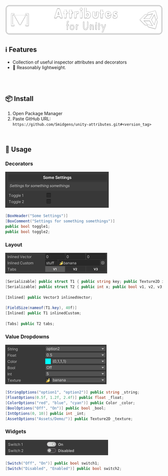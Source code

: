![](/.github/.banner.png?raw=true "")

## ℹ️ Features

* Collection of useful inspector attributes and decorators
* 🤞 Reasonably lightweight.
<br/>

<br/>

## 📦 Install

1. Open Package Manager
2. Paste GitHub URL:\
`https://github.com/Smidgens/unity-attributes.git#<version_tag>`


<br/>

## 🚀 Usage


### Decorators


<img src="/.github/preview/decorators.png" />

```cs
[BoxHeader("Some Settings")]
[BoxComment("Settings for something somethings")]
public bool toggle1;
public bool toggle2;
```


### Layout


<img src="/.github/preview/layout.png" />

```cs
[Serializable] public struct T1 { public string key; public Texture2D icon; }
[Serializable] public struct T2 { public int x; public bool v1, v2, v3; }

[Inlined] public Vector3 inlinedVector;

[FieldSize(nameof(T1.key), 40f)]
[Inlined] public T1 inlinedCustom;

[Tabs] public T2 tabs;
```


### Value Dropdowns


<img src="/.github/preview/options.png" />

```cs
[StringOptions("option1", "option2")] public string _string;
[FloatOptions(0.5f, 1.2f, 2.4f)] public float _float;
[ColorOptions("red", "blue", "cyan")] public Color _color;
[BoolOptions("Off", "On")] public bool _bool;
[IntOptions(0, 10)] public int _int;
[AssetOptions("Assets/Demo/")] public Texture2D _texture;
```


### Widgets

<img src="/.github/preview/widgets.png" />

```cs
[Switch("Off", "On")] public bool switch1;
[Switch("Disabled", "Enabled")] public bool switch2;
```
